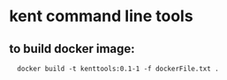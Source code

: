 # kent command line tools

## to build docker image:
```
  docker build -t kenttools:0.1-1 -f dockerFile.txt .
```
